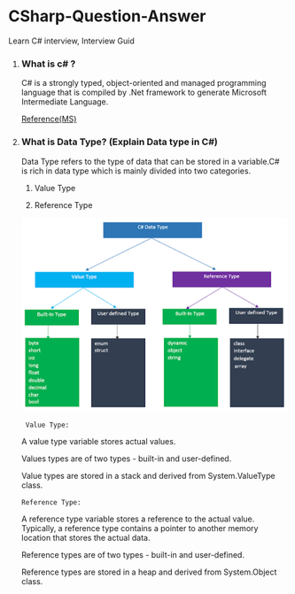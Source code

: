 # CSharp-Question-Answer
Learn C# interview, Interview Guid

1) ### What is c# ?
    C# is a strongly typed, object-oriented and managed programming language that is compiled by .Net framework to generate Microsoft Intermediate Language.
    
    [Reference(MS)](https://learn.microsoft.com/en-us/dotnet/csharp/tour-of-csharp/)
    
    
 2) ### What is Data Type? (Explain Data type in C#)
    Data Type refers to the type of data that can be stored in a variable.C# is rich in data type which is mainly divided into two categories.

      1. Value Type
    
      2. Reference Type

     ![Screenshot](CsharpDataType.png)
     
     
         Value Type: 
     A value type variable stores actual values.
     
     Values types are of two types - built-in and user-defined. 
     
     Value types are stored in a stack and derived from System.ValueType class.


        Reference Type: 
    A reference type variable stores a reference to the actual value. Typically, a reference type contains a pointer to another memory location that stores the actual          data. 
    
    Reference types are of two types - built-in and user-defined. 
    
    Reference types are stored in a heap and derived from System.Object class.

